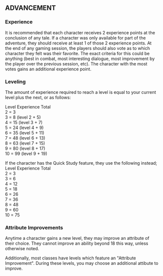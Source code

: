 ## ADVANCEMENT

### Experience
It is recommended that each character receives 2 experience points at the conclusion of any tale. If a character was only available for part of the adventure, they should receive at least 1 of those 2 experience points. At the end of any gaming session, the players should also vote as to which character they felt was their favorite. The exact criteria for this could be anything (best in combat, most interesting dialogue, most improvement by the player over the previous session, etc). The character with the most votes gains an additional experience point.

### Leveling
The amount of experience required to reach a level is equal to your current level plus the next, or as follows:

Level Experience Total  
  2 =	3  
  3 =	8 (level 2 + 5)  
  4 =	15 (level 3 + 7)  
  5 =	24 (level 4 + 9)  
  6 =	35 (level 5 + 11)  
  7 =	48 (level 6 + 13)  
  8 =	63 (level 7 + 15)  
  9 =	80 (level 8 + 17)  
  10 =	99 (level 9 + 19)  

If the character has the Quick Study feature, they use the following instead;
Level	Experience Total  
  2 =	3  
  3 =	6  
  4 =	12  
  5 =	18  
  6 =	26  
  7 =	36  
  8 =	48  
  9 =	60  
  10 =	75  

### Attribute Improvements
Anytime a character gains a new level, they may improve an attribute of their choice. They cannot improve an ability beyond 18 this way, unless otherwise noted.

Additionally, most classes have levels which feature an "Attribute Improvement". During these levels, you may choose an additional attibute to improve.
